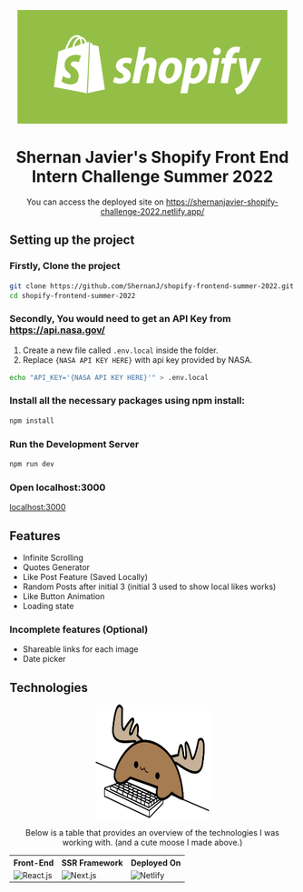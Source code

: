 <p align="center">
<a href="https://docs.google.com/document/d/13zXpyrC2yGxoLXKktxw2VJG2Jw8SdUfliLM-bYQLjqE/edit#" target="_blank"><img src="./.github/img/Banner.png" height="200" width="auto" ></a>
</p>

<h1 align="center">Shernan Javier's Shopify Front End Intern Challenge Summer 2022</h1>

<p align="center">You can access the deployed site on <a href="https://shernanjavier-shopify-challenge-2022.netlify.app/">https://shernanjavier-shopify-challenge-2022.netlify.app/</a></p>

## Setting up the project

### Firstly, Clone the project

```bash
git clone https://github.com/ShernanJ/shopify-frontend-summer-2022.git
cd shopify-frontend-summer-2022
```

### Secondly, You would need to get an API Key from https://api.nasa.gov/

1. Create a new file called `.env.local` inside the folder.
2. Replace `{NASA API KEY HERE}` with api key provided by NASA.

```bash
echo "API_KEY='{NASA API KEY HERE}'" > .env.local
```

### Install all the necessary packages using npm install:

```bash
npm install
```

### Run the Development Server

```bash
npm run dev
```

### Open localhost:3000

[localhost:3000](http://localhost:3000)

## Features

- Infinite Scrolling
- Quotes Generator
- Like Post Feature (Saved Locally)
- Random Posts after initial 3 (initial 3 used to show local likes works)
- Like Button Animation
- Loading state

### Incomplete features (Optional)

- Shareable links for each image
- Date picker

## Technologies

<div align="center" id="technologies">
 <img src="./.github/img/Moose.svg" alt="Mechanical Keyboard Moose" height="200" width="200" />

Below is a table that provides an overview of the technologies I was working with. (and a cute moose I made above.)

<table>
  <tr>
    <th>Front-End</th>
    <th>SSR Framework</th>
    <th>Deployed On</th>
  </tr>
  <tr> 
    <td><img src="https://img.shields.io/badge/react.js-%2320232a.svg?style=for-the-badge&logo=react&logoColor=%2361DAFB" alt="React.js"/></td>
    <td><img src="https://img.shields.io/badge/Next.js-black?style=for-the-badge&logo=next.js&logoColor=white" alt="Next.js"/></td>
    <td><img src="https://img.shields.io/badge/Netlify-%23ffffff.svg?style=for-the-badge&logo=netlify&logoColor=%2332B5BB" alt="Netlify" /></td>
  </tr>
 </table>
</div>
